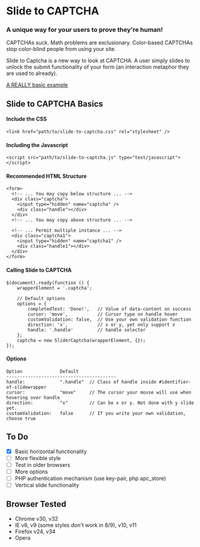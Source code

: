 Slide to CAPTCHA
================

### A unique way for your users to prove they're human!

CAPTCHAs suck. Math problems are exclusionary. Color-based CAPTCHAs stop color-blind people from using your site.

Slide to Captcha is a new way to look at CAPTCHA. A user simply slides to unlock the submit functionality of your form (an interaction metaphor they are used to already).

[A REALLY basic example](http://joshbroton.com/projects/slide-to-captcha)

## Slide to CAPTCHA Basics

#### Include the CSS
    <link href="path/to/slide-to-captcha.css" rel="stylesheet" />

#### Including the Javascript
    <script src="path/to/slide-to-captcha.js" type="text/javascript"></script>

#### Recommended HTML Structure
    <form>
      <!-- ... You may copy below structure ... -->
      <div class="captcha">
        <input type="hidden" name="captcha" />
        <div class="handle"></div>
      </div>
      <!-- ... You may copy above structure ... -->

      <!-- ... Permit multiple instance ... -->
      <div class="captcha1">
        <input type="hidden" name="captcha1" />
        <div class="handle1"></div>
      </div>
    </form>

#### Calling Slide to CAPTCHA
    $(document).ready(function () {
        wrapperElement = '.captcha';

        // Default options
        options = {
            completedText: 'Done!',   // Value of data-content on success
            cursor: 'move',           // Cursor type on handle hover
            customValidation: false,  // Use your own validation function
            direction: 'x',           // x or y, yet only support x
            handle: '.handle'         // handle selector
        };
        captcha = new SliderCaptcha(wrapperElement, {});
    });


#### Options
    Option              Default
    -----------------------------------------
    handle:             ".handle"  // Class of handle inside #identifier-of-slidewrapper
    cursor:             "move"     // The cursor your mouse will use when hovering over handle
    direction:          "x"        // Can be x or y. Not done with y slide yet.
    customValidation:   false      // If you write your own validation, choose true

## To Do
* [x] Basic horizontal functionality
* [ ] More flexible style
* [ ] Test in older browsers
* [ ] More options
* [ ] PHP authentication mechanism (use key-pair, php apc_store)
* [ ] Vertical slide functionality

## Browser Tested
* Chrome v30, v32
* IE v8, v9 (some styles don't work in 8/9), v10, v11
* Firefox v24, v34
* Opera
